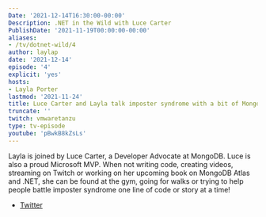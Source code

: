 ```yaml
---
Date: '2021-12-14T16:30:00-00:00'
Description: .NET in the Wild with Luce Carter
PublishDate: '2021-11-19T00:00:00-00:00'
aliases:
- /tv/dotnet-wild/4
author: laylap
date: '2021-12-14'
episode: '4'
explicit: 'yes'
hosts:
- Layla Porter
lastmod: '2021-11-24'
title: Luce Carter and Layla talk imposter syndrome with a bit of MongoDB!
truncate: ''
twitch: vmwaretanzu
type: tv-episode
youtube: 'pBwkB8kZsLs'
---
```


Layla is joined by Luce Carter, a Developer Advocate at MongoDB. Luce is also a proud Microsoft MVP. When not writing code, creating videos, streaming on Twitch or working on her upcoming book on MongoDB Atlas and .NET, she can be found at the gym, going for walks or trying to help people battle imposter syndrome one line of code or story at a time!

- [Twitter](https://twitter.com/lucecarter1)